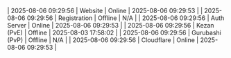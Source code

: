 | 2025-08-06 09:29:56 | Website | Online | 2025-08-06 09:29:53 |
| 2025-08-06 09:29:56 | Registration | Offline | N/A |
| 2025-08-06 09:29:56 | Auth Server | Online | 2025-08-06 09:29:53 |
| 2025-08-06 09:29:56 | Kezan (PvE) | Offline | 2025-08-03 17:58:02 |
| 2025-08-06 09:29:56 | Gurubashi (PvP) | Offline | N/A |
| 2025-08-06 09:29:56 | Cloudflare | Online | 2025-08-06 09:29:53 |
